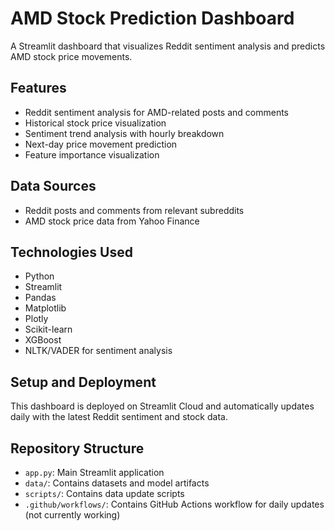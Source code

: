 # AMD Stock Prediction Dashboard

A Streamlit dashboard that visualizes Reddit sentiment analysis and predicts AMD stock price movements.

## Features

- Reddit sentiment analysis for AMD-related posts and comments
- Historical stock price visualization
- Sentiment trend analysis with hourly breakdown
- Next-day price movement prediction
- Feature importance visualization

## Data Sources

- Reddit posts and comments from relevant subreddits
- AMD stock price data from Yahoo Finance

## Technologies Used

- Python
- Streamlit
- Pandas
- Matplotlib
- Plotly
- Scikit-learn
- XGBoost
- NLTK/VADER for sentiment analysis

## Setup and Deployment

This dashboard is deployed on Streamlit Cloud and automatically updates daily with the latest Reddit sentiment and stock data.

## Repository Structure

- `app.py`: Main Streamlit application
- `data/`: Contains datasets and model artifacts
- `scripts/`: Contains data update scripts
- `.github/workflows/`: Contains GitHub Actions workflow for daily updates (not currently working)
